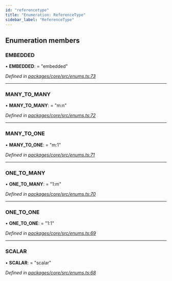 ```yaml
---
id: "referencetype"
title: "Enumeration: ReferenceType"
sidebar_label: "ReferenceType"
---
```


## Enumeration members

### EMBEDDED

•  **EMBEDDED**:  = "embedded"

*Defined in [packages/core/src/enums.ts:73](https://github.com/mikro-orm/mikro-orm/blob/8766baa31/packages/core/src/enums.ts#L73)*

___

### MANY\_TO\_MANY

•  **MANY\_TO\_MANY**:  = "m:n"

*Defined in [packages/core/src/enums.ts:72](https://github.com/mikro-orm/mikro-orm/blob/8766baa31/packages/core/src/enums.ts#L72)*

___

### MANY\_TO\_ONE

•  **MANY\_TO\_ONE**:  = "m:1"

*Defined in [packages/core/src/enums.ts:71](https://github.com/mikro-orm/mikro-orm/blob/8766baa31/packages/core/src/enums.ts#L71)*

___

### ONE\_TO\_MANY

•  **ONE\_TO\_MANY**:  = "1:m"

*Defined in [packages/core/src/enums.ts:70](https://github.com/mikro-orm/mikro-orm/blob/8766baa31/packages/core/src/enums.ts#L70)*

___

### ONE\_TO\_ONE

•  **ONE\_TO\_ONE**:  = "1:1"

*Defined in [packages/core/src/enums.ts:69](https://github.com/mikro-orm/mikro-orm/blob/8766baa31/packages/core/src/enums.ts#L69)*

___

### SCALAR

•  **SCALAR**:  = "scalar"

*Defined in [packages/core/src/enums.ts:68](https://github.com/mikro-orm/mikro-orm/blob/8766baa31/packages/core/src/enums.ts#L68)*
